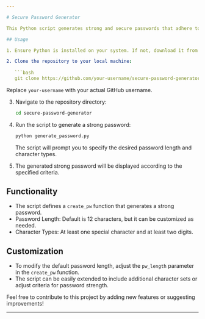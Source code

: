 ```yaml
---

# Secure Password Generator

This Python script generates strong and secure passwords that adhere to specific criteria, ensuring high security for various applications. It uses the `secrets` and `string` modules to generate passwords that meet predefined length and character type requirements.

## Usage

1. Ensure Python is installed on your system. If not, download it from the [official Python website](https://www.python.org/downloads/).

2. Clone the repository to your local machine:
   
   ```bash
   git clone https://github.com/your-username/secure-password-generator.git
   ```

   Replace `your-username` with your actual GitHub username.

3. Navigate to the repository directory:
   
   ```bash
   cd secure-password-generator
   ```

4. Run the script to generate a strong password:
   
   ```bash
   python generate_password.py
   ```

   The script will prompt you to specify the desired password length and character types.

5. The generated strong password will be displayed according to the specified criteria.

## Functionality

- The script defines a `create_pw` function that generates a strong password.
- Password Length: Default is 12 characters, but it can be customized as needed.
- Character Types: At least one special character and at least two digits.

## Customization

- To modify the default password length, adjust the `pw_length` parameter in the `create_pw` function.
- The script can be easily extended to include additional character sets or adjust criteria for password strength.

Feel free to contribute to this project by adding new features or suggesting improvements!

---
```

